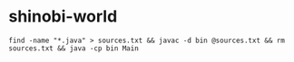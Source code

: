 # shinobi-world

```
find -name "*.java" > sources.txt && javac -d bin @sources.txt && rm sources.txt && java -cp bin Main
```
